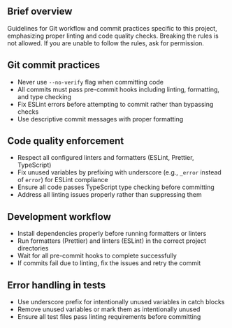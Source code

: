 ## Brief overview
Guidelines for Git workflow and commit practices specific to this project, emphasizing proper linting and code quality checks.
Breaking the rules is not allowed. If you are unable to follow the rules, ask for permission.

## Git commit practices
- Never use `--no-verify` flag when committing code
- All commits must pass pre-commit hooks including linting, formatting, and type checking
- Fix ESLint errors before attempting to commit rather than bypassing checks
- Use descriptive commit messages with proper formatting

## Code quality enforcement
- Respect all configured linters and formatters (ESLint, Prettier, TypeScript)
- Fix unused variables by prefixing with underscore (e.g., `_error` instead of `error`) for ESLint compliance
- Ensure all code passes TypeScript type checking before committing
- Address all linting issues properly rather than suppressing them

## Development workflow
- Install dependencies properly before running formatters or linters
- Run formatters (Prettier) and linters (ESLint) in the correct project directories
- Wait for all pre-commit hooks to complete successfully
- If commits fail due to linting, fix the issues and retry the commit

## Error handling in tests
- Use underscore prefix for intentionally unused variables in catch blocks
- Remove unused variables or mark them as intentionally unused
- Ensure all test files pass linting requirements before committing
